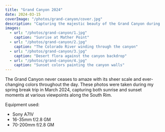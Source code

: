 ```yaml
---
title: "Grand Canyon 2024"
date: 2024-03-15
coverImage: "/photos/grand-canyon/cover.jpg"
description: "Capturing the majestic beauty of the Grand Canyon during spring break."
images:
  - url: "/photos/grand-canyon/1.jpg"
    caption: "Sunrise at Mather Point"
  - url: "/photos/grand-canyon/2.jpg"
    caption: "The Colorado River winding through the canyon"
  - url: "/photos/grand-canyon/3.jpg"
    caption: "Desert flora against the canyon backdrop"
  - url: "/photos/grand-canyon/4.jpg"
    caption: "Sunset colors painting the canyon walls"
---
```


The Grand Canyon never ceases to amaze with its sheer scale and ever-changing colors throughout the day. These photos were taken during my spring break trip in March 2024, capturing both sunrise and sunset moments at various viewpoints along the South Rim.

Equipment used:
- Sony A7IV
- 16-35mm f/2.8 GM
- 70-200mm f/2.8 GM 